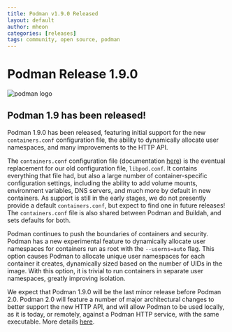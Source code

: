 ```yaml
---
title: Podman v1.9.0 Released
layout: default
author: mheon
categories: [releases]
tags: community, open source, podman
---
```


# Podman Release 1.9.0

![podman logo](https://podman.io/images/podman.svg)

## Podman 1.9 has been released!

Podman 1.9.0 has been released, featuring initial support for the new `containers.conf` configuration file, the ability to dynamically allocate user namespaces, and many improvements to the HTTP API.

<!--readmore-->

The `containers.conf` configuration file (documentation [here](https://github.com/containers/common/blob/main/docs/containers.conf.5.md)) is the eventual replacement for our old configuration file, `libpod.conf`. It contains everything that file had, but also a large number of container-specific configuration settings, including the ability to add volume mounts, environment variables, DNS servers, and much more by default in new containers. As support is still in the early stages, we do not presently provide a default `containers.conf`, but expect to find one in future releases! The `containers.conf` file is also shared between Podman and Buildah, and sets defaults for both.

Podman continues to push the boundaries of containers and security.  Podman has a new experimental feature to dynamically allocate user namespaces for containers run as root with the `--userns=auto` flag. This option causes Podman to allocate unique user namespaces for each container it creates, dynamically sized based on the number of UIDs in the image. With this option, it is trivial to run containers in separate user namespaces, greatly improving isolation.

We expect that Podman 1.9.0 will be the last minor release before Podman 2.0. Podman 2.0 will feature a number of major architectural changes to better support the new HTTP API, and will allow Podman to be used locally, as it is today, or remotely, against a Podman HTTP service, with the same executable. More details [here](https://podman.io/blogs/2020/04/16/podman-v2-announce.html).
